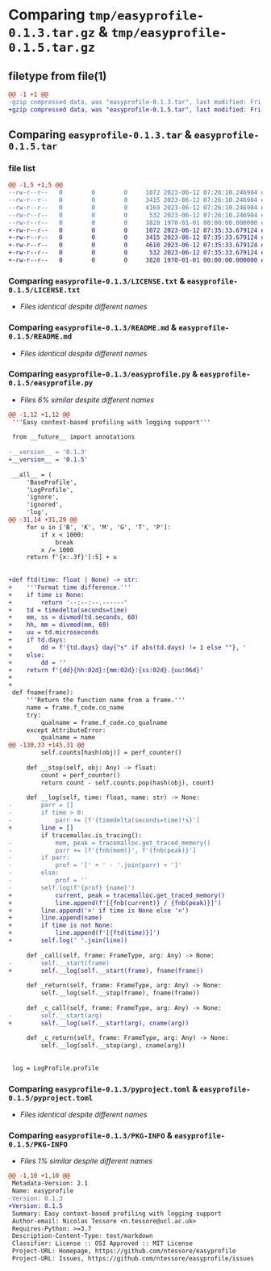 # Comparing `tmp/easyprofile-0.1.3.tar.gz` & `tmp/easyprofile-0.1.5.tar.gz`

## filetype from file(1)

```diff
@@ -1 +1 @@
-gzip compressed data, was "easyprofile-0.1.3.tar", last modified: Fri Jan  1 00:00:00 2016, max compression
+gzip compressed data, was "easyprofile-0.1.5.tar", last modified: Fri Jan  1 00:00:00 2016, max compression
```

## Comparing `easyprofile-0.1.3.tar` & `easyprofile-0.1.5.tar`

### file list

```diff
@@ -1,5 +1,5 @@
--rw-r--r--   0        0        0     1072 2023-06-12 07:26:10.246984 easyprofile-0.1.3/LICENSE.txt
--rw-r--r--   0        0        0     3415 2023-06-12 07:26:10.246984 easyprofile-0.1.3/README.md
--rw-r--r--   0        0        0     4169 2023-06-12 07:26:10.246984 easyprofile-0.1.3/easyprofile.py
--rw-r--r--   0        0        0      532 2023-06-12 07:26:10.246984 easyprofile-0.1.3/pyproject.toml
--rw-r--r--   0        0        0     3828 1970-01-01 00:00:00.000000 easyprofile-0.1.3/PKG-INFO
+-rw-r--r--   0        0        0     1072 2023-06-12 07:35:33.679124 easyprofile-0.1.5/LICENSE.txt
+-rw-r--r--   0        0        0     3415 2023-06-12 07:35:33.679124 easyprofile-0.1.5/README.md
+-rw-r--r--   0        0        0     4610 2023-06-12 07:35:33.679124 easyprofile-0.1.5/easyprofile.py
+-rw-r--r--   0        0        0      532 2023-06-12 07:35:33.679124 easyprofile-0.1.5/pyproject.toml
+-rw-r--r--   0        0        0     3828 1970-01-01 00:00:00.000000 easyprofile-0.1.5/PKG-INFO
```

### Comparing `easyprofile-0.1.3/LICENSE.txt` & `easyprofile-0.1.5/LICENSE.txt`

 * *Files identical despite different names*

### Comparing `easyprofile-0.1.3/README.md` & `easyprofile-0.1.5/README.md`

 * *Files identical despite different names*

### Comparing `easyprofile-0.1.3/easyprofile.py` & `easyprofile-0.1.5/easyprofile.py`

 * *Files 6% similar despite different names*

```diff
@@ -1,12 +1,12 @@
 '''Easy context-based profiling with logging support'''
 
 from __future__ import annotations
 
-__version__ = '0.1.3'
+__version__ = '0.1.5'
 
 __all__ = (
     'BaseProfile',
     'LogProfile',
     'ignore',
     'ignored',
     'log',
@@ -31,14 +31,29 @@
     for u in ['B', 'K', 'M', 'G', 'T', 'P']:
         if x < 1000:
             break
         x /= 1000
     return f'{x:.3f}'[:5] + u
 
 
+def ftd(time: float | None) -> str:
+    '''Format time difference.'''
+    if time is None:
+        return '--:--:--.------'
+    td = timedelta(seconds=time)
+    mm, ss = divmod(td.seconds, 60)
+    hh, mm = divmod(mm, 60)
+    uu = td.microseconds
+    if td.days:
+        dd = f'{td.days} day{"s" if abs(td.days) != 1 else ""}, '
+    else:
+        dd = ''
+    return f'{dd}{hh:02d}:{mm:02d}:{ss:02d}.{uu:06d}'
+
+
 def fname(frame):
     '''Return the function name from a frame.'''
     name = frame.f_code.co_name
     try:
         qualname = frame.f_code.co_qualname
     except AttributeError:
         qualname = name
@@ -130,33 +145,31 @@
         self.counts[hash(obj)] = perf_counter()
 
     def __stop(self, obj: Any) -> float:
         count = perf_counter()
         return count - self.counts.pop(hash(obj), count)
 
     def __log(self, time: float, name: str) -> None:
-        parr = []
-        if time > 0:
-            parr += [f'{timedelta(seconds=time)!s}']
+        line = []
         if tracemalloc.is_tracing():
-            mem, peak = tracemalloc.get_traced_memory()
-            parr += [f'{fnb(mem)}', f'{fnb(peak)}']
-        if parr:
-            prof = '[' + ' - '.join(parr) + ']'
-        else:
-            prof = ''
-        self.log(f'{prof} {name}')
+            current, peak = tracemalloc.get_traced_memory()
+            line.append(f'[{fnb(current)} / {fnb(peak)}]')
+        line.append('>' if time is None else '<')
+        line.append(name)
+        if time is not None:
+            line.append(f'[{ftd(time)}]')
+        self.log(' '.join(line))
 
     def _call(self, frame: FrameType, arg: Any) -> None:
-        self.__start(frame)
+        self.__log(self.__start(frame), fname(frame))
 
     def _return(self, frame: FrameType, arg: Any) -> None:
         self.__log(self.__stop(frame), fname(frame))
 
     def _c_call(self, frame: FrameType, arg: Any) -> None:
-        self.__start(arg)
+        self.__log(self.__start(arg), cname(arg))
 
     def _c_return(self, frame: FrameType, arg: Any) -> None:
         self.__log(self.__stop(arg), cname(arg))
 
 
 log = LogProfile.profile
```

### Comparing `easyprofile-0.1.3/pyproject.toml` & `easyprofile-0.1.5/pyproject.toml`

 * *Files identical despite different names*

### Comparing `easyprofile-0.1.3/PKG-INFO` & `easyprofile-0.1.5/PKG-INFO`

 * *Files 1% similar despite different names*

```diff
@@ -1,10 +1,10 @@
 Metadata-Version: 2.1
 Name: easyprofile
-Version: 0.1.3
+Version: 0.1.5
 Summary: Easy context-based profiling with logging support
 Author-email: Nicolas Tessore <n.tessore@ucl.ac.uk>
 Requires-Python: >=3.7
 Description-Content-Type: text/markdown
 Classifier: License :: OSI Approved :: MIT License
 Project-URL: Homepage, https://github.com/ntessore/easyprofile
 Project-URL: Issues, https://github.com/ntessore/easyprofile/issues
```

